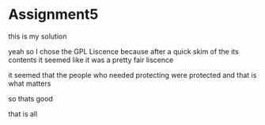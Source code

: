 Assignment5
===========

this is my solution


yeah so I chose the GPL Liscence because after a quick skim of the its contents it seemed like it was a pretty fair liscence

it seemed that the people who needed protecting were protected and that is what matters

so thats good

that is all


